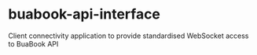 # buabook-api-interface
Client connectivity application to provide standardised WebSocket access to BuaBook API
